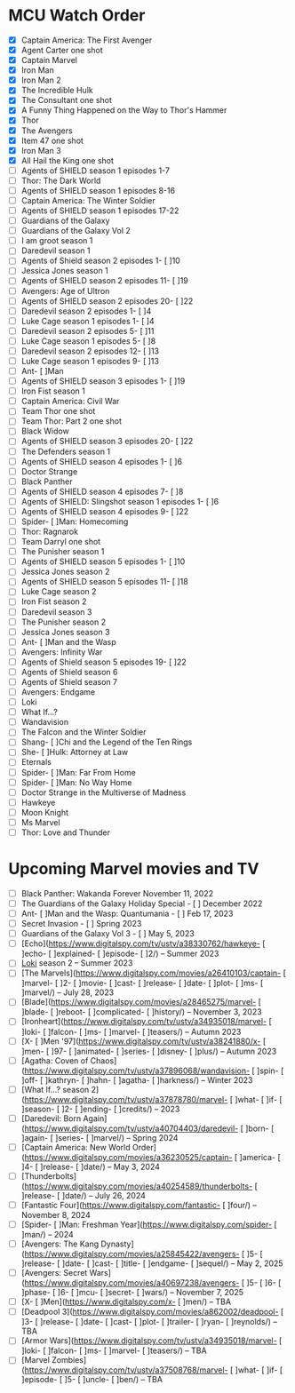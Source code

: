 # MCU Watch Order
- [x] Captain America: The First Avenger
- [x] Agent Carter one shot
- [x] Captain Marvel
- [x] Iron Man
- [x] Iron Man 2
- [x] The Incredible Hulk
- [x] The Consultant one shot
- [x] A Funny Thing Happened on the Way to Thor's Hammer
- [x] Thor
- [x] The Avengers
- [x] Item 47 one shot
- [x] Iron Man 3
- [x] All Hail the King one shot
- [ ] Agents of SHIELD season 1 episodes 1-7
- [ ] Thor: The Dark World
- [ ] Agents of SHIELD season 1 episodes 8-16
- [ ] Captain America: The Winter Soldier
- [ ] Agents of SHIELD season 1 episodes 17-22
- [ ] Guardians of the Galaxy
- [ ] Guardians of the Galaxy Vol 2
- [ ] I am groot season 1
- [ ] Daredevil season 1
- [ ] Agents of Shield season 2 episodes 1- [ ]10
- [ ] Jessica Jones season 1
- [ ] Agents of SHIELD season 2 episodes 11- [ ]19
- [ ] Avengers: Age of Ultron
- [ ] Agents of SHIELD season 2 episodes 20- [ ]22
- [ ] Daredevil season 2 episodes 1- [ ]4
- [ ] Luke Cage season 1 episodes 1- [ ]4
- [ ] Daredevil season 2 episodes 5- [ ]11
- [ ] Luke Cage season 1 episodes 5- [ ]8
- [ ] Daredevil season 2 episodes 12- [ ]13
- [ ] Luke Cage season 1 episodes 9- [ ]13
- [ ] Ant- [ ]Man
- [ ] Agents of SHIELD season 3 episodes 1- [ ]19
- [ ] Iron Fist season 1
- [ ] Captain America: Civil War
- [ ] Team Thor one shot
- [ ] Team Thor: Part 2 one shot
- [ ] Black Widow
- [ ] Agents of SHIELD season 3 episodes 20- [ ]22
- [ ] The Defenders season 1
- [ ] Agents of SHIELD season 4 episodes 1- [ ]6
- [ ] Doctor Strange
- [ ] Black Panther
- [ ] Agents of SHIELD season 4 episodes 7- [ ]8
- [ ] Agents of SHIELD: Slingshot season 1 episodes 1- [ ]6
- [ ] Agents of SHIELD season 4 episodes 9- [ ]22
- [ ] Spider- [ ]Man: Homecoming
- [ ] Thor: Ragnarok
- [ ] Team Darryl one shot
- [ ] The Punisher season 1
- [ ] Agents of SHIELD season 5 episodes 1- [ ]10
- [ ] Jessica Jones season 2
- [ ] Agents of SHIELD season 5 episodes 11- [ ]18
- [ ] Luke Cage season 2
- [ ] Iron Fist season 2
- [ ] Daredevil season 3
- [ ] The Punisher season 2
- [ ] Jessica Jones season 3
- [ ] Ant- [ ]Man and the Wasp
- [ ] Avengers: Infinity War
- [ ] Agents of Shield season 5 episodes 19- [ ]22
- [ ] Agents of Shield season 6
- [ ] Agents of Shield season 7
- [ ] Avengers: Endgame
- [ ] Loki
- [ ] What If...?
- [ ] Wandavision
- [ ] The Falcon and the Winter Soldier
- [ ] Shang- [ ]Chi and the Legend of the Ten Rings
- [ ] She- [ ]Hulk: Attorney at Law
- [ ] Eternals
- [ ] Spider- [ ]Man: Far From Home
- [ ] Spider- [ ]Man: No Way Home
- [ ] Doctor Strange in the Multiverse of Madness
- [ ] Hawkeye
- [ ] Moon Knight
- [ ] Ms Marvel
- [ ] Thor: Love and Thunder

# Upcoming Marvel movies and TV
- [ ] Black Panther: Wakanda Forever November 11, 2022 
- [ ] The Guardians of the Galaxy Holiday Special - [ ] December 2022
- [ ] Ant- [ ]Man and the Wasp: Quantumania - [ ] Feb 17, 2023
- [ ] Secret Invasion - [ ] Spring 2023
- [ ] Guardians of the Galaxy Vol 3 - [ ] May 5, 2023
- [ ] [Echo](https://www.digitalspy.com/tv/ustv/a38330762/hawkeye- [ ]echo- [ ]explained- [ ]episode- [ ]2/) – Summer 2023  
- [ ] [Loki](https://www.digitalspy.com/loki/) season 2 – Summer 2023  
- [ ] [The Marvels](https://www.digitalspy.com/movies/a26410103/captain- [ ]marvel- [ ]2- [ ]movie- [ ]cast- [ ]release- [ ]date- [ ]plot- [ ]ms- [ ]marvel/) – July 28, 2023  
- [ ] [Blade](https://www.digitalspy.com/movies/a28465275/marvel- [ ]blade- [ ]reboot- [ ]complicated- [ ]history/) – November 3, 2023  
- [ ] [Ironheart](https://www.digitalspy.com/tv/ustv/a34935018/marvel- [ ]loki- [ ]falcon- [ ]ms- [ ]marvel- [ ]teasers/) – Autumn 2023  
- [ ] [X- [ ]Men '97](https://www.digitalspy.com/tv/ustv/a38241880/x- [ ]men- [ ]97- [ ]animated- [ ]series- [ ]disney- [ ]plus/) – Autumn 2023  
- [ ] [Agatha: Coven of Chaos](https://www.digitalspy.com/tv/ustv/a37896068/wandavision- [ ]spin- [ ]off- [ ]kathryn- [ ]hahn- [ ]agatha- [ ]harkness/) – Winter 2023  
- [ ] [What If...? season 2](https://www.digitalspy.com/tv/ustv/a37878780/marvel- [ ]what- [ ]if- [ ]season- [ ]2- [ ]ending- [ ]credits/) – 2023  
- [ ] [Daredevil: Born Again](https://www.digitalspy.com/tv/ustv/a40704403/daredevil- [ ]born- [ ]again- [ ]series- [ ]marvel/) – Spring 2024  
- [ ] [Captain America: New World Order](https://www.digitalspy.com/movies/a36230525/captain- [ ]america- [ ]4- [ ]release- [ ]date/) – May 3, 2024  
- [ ] [Thunderbolts](https://www.digitalspy.com/movies/a40254589/thunderbolts- [ ]release- [ ]date/) – July 26, 2024  
- [ ] [Fantastic Four](https://www.digitalspy.com/fantastic- [ ]four/) – November 8, 2024  
- [ ] [Spider- [ ]Man: Freshman Year](https://www.digitalspy.com/spider- [ ]man/) – 2024  
- [ ] [Avengers: The Kang Dynasty](https://www.digitalspy.com/movies/a25845422/avengers- [ ]5- [ ]release- [ ]date- [ ]cast- [ ]title- [ ]endgame- [ ]sequel/) – May 2, 2025  
- [ ] [Avengers: Secret Wars](https://www.digitalspy.com/movies/a40697238/avengers- [ ]5- [ ]6- [ ]phase- [ ]6- [ ]mcu- [ ]secret- [ ]wars/) – November 7, 2025  
- [ ] [X- [ ]Men](https://www.digitalspy.com/x- [ ]men/) – TBA  
- [ ] [Deadpool 3](https://www.digitalspy.com/movies/a862002/deadpool- [ ]3- [ ]release- [ ]date- [ ]cast- [ ]plot- [ ]trailer- [ ]ryan- [ ]reynolds/) – TBA  
- [ ] [Armor Wars](https://www.digitalspy.com/tv/ustv/a34935018/marvel- [ ]loki- [ ]falcon- [ ]ms- [ ]marvel- [ ]teasers/) – TBA  
- [ ] [Marvel Zombies](https://www.digitalspy.com/tv/ustv/a37508768/marvel- [ ]what- [ ]if- [ ]episode- [ ]5- [ ]uncle- [ ]ben/) – TBA